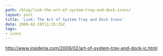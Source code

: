 ```yaml
---
path: /blog/link-the-art-of-system-tray-and-dock-icons/
layout: post
title: 'Link: The Art of System Tray and Dock Icons'
date: 2009-02-19T11:25:15Z
tags:
- icons
---
```


<a href="http://www.insideria.com/2009/02/art-of-system-tray-and-dock-ic.html" target="_blank">http://www.insideria.com/2009/02/art-of-system-tray-and-dock-ic.html</a>